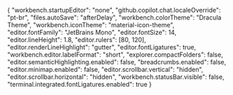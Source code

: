 {
    "workbench.startupEditor": "none",
    "github.copilot.chat.localeOverride": "pt-br",
    "files.autoSave": "afterDelay",
    "workbench.colorTheme": "Dracula Theme",
    "workbench.iconTheme": "material-icon-theme",
    "editor.fontFamily": "JetBrains Mono",
    "editor.fontSize": 14,
    "editor.lineHeight": 1.8,
    "editor.rulers": [80, 120],
    "editor.renderLineHighlight": "gutter",
    "editor.fontLigatures": true,
    "workbench.editor.labelFormat": "short",
    "explorer.compactFolders": false,
    "editor.semanticHighlighting.enabled": false,
    "breadcrumbs.enabled": false,
    "editor.minimap.enabled": false,
    "editor.scrollbar.vertical": "hidden",
    "editor.scrollbar.horizontal": "hidden",
    "workbench.statusBar.visible": false,
    "terminal.integrated.fontLigatures.enabled": true
}
